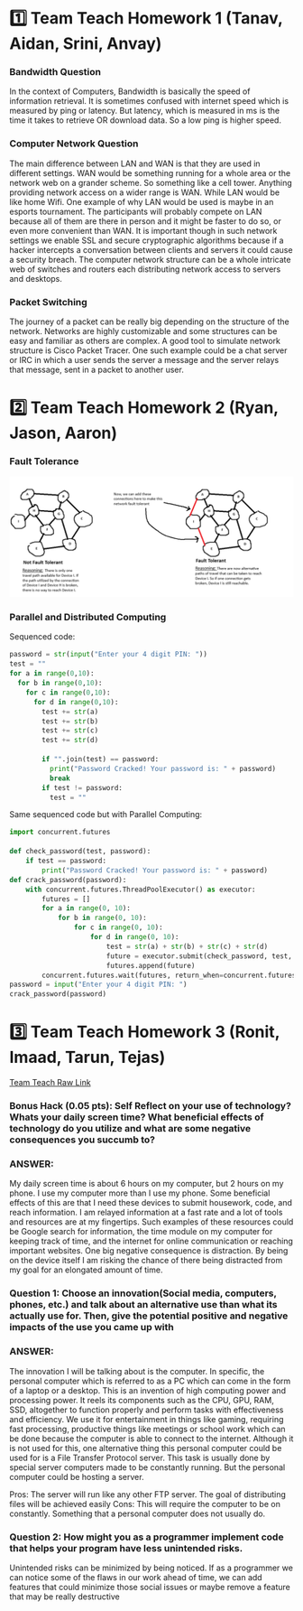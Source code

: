 # 1️⃣ Team Teach Homework 1 (Tanav, Aidan, Srini, Anvay)

### Bandwidth Question
In the context of Computers, Bandwidth is basically the speed of information retrieval. It is sometimes confused with internet speed which is measured by ping or latency. But latency, which is measured in ms is the time it takes to retrieve OR download data. So a low ping is higher speed.

### Computer Network Question
The main difference between LAN and WAN is that they are used in different settings. WAN would be something running for a whole area or the network web on a grander scheme. So something like a cell tower. Anything providing network access on a wider range is WAN. While LAN would be like home Wifi. One example of why LAN would be used is maybe in an esports tournament. The participants will probably compete on LAN because all of them are there in person and it might be faster to do so, or even more convenient than WAN. It is important though in such network settings we enable SSL and secure cryptographic algorithms because if a hacker intercepts a conversation between clients and servers it could cause a security breach. The computer network structure can be a whole intricate web of switches and routers each distributing network access to servers and desktops.

### Packet Switching
The journey of a packet can be really big depending on the structure of the network. Networks are highly customizable and some structures can be easy and familiar as others are complex. A good tool to simulate network structure is Cisco Packet Tracer. One such example could be a chat server or IRC in which a user sends the server a message and the server relays that message, sent in a packet to another user.

# 2️⃣ Team Teach Homework 2 (Ryan, Jason, Aaron)

### Fault Tolerance
![diagram](https://raw.githubusercontent.com/shuban-789/Markdown-images/main/Screenshot%202023-12-31%20125638.png)

### Parallel and Distributed Computing
Sequenced code:
```py
password = str(input("Enter your 4 digit PIN: "))
test = ""
for a in range(0,10):
  for b in range(0,10):
    for c in range(0,10):
      for d in range(0,10):
        test += str(a)
        test += str(b)
        test += str(c)
        test += str(d)

        if "".join(test) == password:
          print("Password Cracked! Your password is: " + password)
          break
        if test != password:
          test = ""
```
Same sequenced code but with Parallel Computing:
```py
import concurrent.futures

def check_password(test, password):
    if test == password:
        print("Password Cracked! Your password is: " + password)
def crack_password(password):
    with concurrent.futures.ThreadPoolExecutor() as executor:
        futures = []
        for a in range(0, 10):
            for b in range(0, 10):
                for c in range(0, 10):
                    for d in range(0, 10):
                        test = str(a) + str(b) + str(c) + str(d)
                        future = executor.submit(check_password, test, password)
                        futures.append(future)
        concurrent.futures.wait(futures, return_when=concurrent.futures.FIRST_COMPLETED)
password = input("Enter your 4 digit PIN: ")
crack_password(password)
```

# 3️⃣ Team Teach Homework 3 (Ronit, Imaad, Tarun, Tejas)

[Team Teach Raw Link](https://raw.githubusercontent.com/Imaad08/tri-2-csp/main/_notebooks/2023-11-16-Beneficial-and-Harmful-Effect.ipynb)

### Bonus Hack (0.05 pts): Self Reflect on your use of technology? Whats your daily screen time? What beneficial effects of technology do you utilize and what are some negative consequences you succumb to?

### ANSWER: 
My daily screen time is about 6 hours on my computer, but 2 hours on my phone. I use my computer more than I use my phone. Some beneficial effects of this are that I need these devices to submit housework, code, and reach information. I am relayed information at a fast rate and a lot of tools and resources are at my fingertips. Such examples of these resources could be Google search for information, the time module on my computer for keeping track of time, and the internet for online communication or reaching important websites. One big negative consequence is distraction. By being on the device itself I am risking the chance of there being distracted from my goal for an elongated amount of time.

### Question 1: Choose an innovation(Social media, computers, phones, etc.) and talk about an alternative use than what its actually use for. Then, give the potential positive and negative impacts of the use you came up with

### ANSWER:
The innovation I will be talking about is the computer. In specific, the personal computer which is referred to as a PC which can come in the form of a laptop or a desktop. This is an invention of high computing power and processing power. It reels its components such as the CPU, GPU, RAM, SSD, altogether to function properly and perform tasks with effectiveness and efficiency. We use it for entertainment in things like gaming, requiring fast processing, productive things like meetings or school work which can be done because the computer is able to connect to the internet. Although it is not used for this, one alternative thing this personal computer could be used for is a File Transfer Protocol server. This task is usually done by special server computers made to be constantly running. But the personal computer could be hosting a server. 

Pros: The server will run like any other FTP server. The goal of distributing files will be achieved easily
Cons: This will require the computer to be on constantly. Something that a personal computer does not usually do.

### Question 2: How might you as a programmer implement code that helps your program have less unintended risks.

Unintended risks can be minimized by being noticed. If as a programmer we can notice some of the flaws in our work ahead of time, we can add features that could minimize those social issues or maybe remove a feature that may be really destructive

